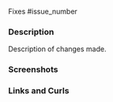 <!-- This is a new pull request template for planetfarms.

Please make sure to:
- add (fixes #issue_number) to the end of pull request title when applicable
- add potentially to make review and testing easier:
  - screenshots for UI/UX changes and /or
  - curl's for api changes

Thanks! -->

<!-- issue number this pull request resolves -->
Fixes #issue_number

### Description
Description of changes made.

### Screenshots
<!-- drop images here -->

### Links and Curls
<!--
```
Links or Curls
```
-->
